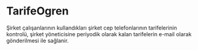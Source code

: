 # TarifeOgren
Şirket çalışanlarının kullandıkları şirket cep telefonlarının tarifelerinin kontrolü, şirket yöneticisine periyodik olarak kalan tarifelerin e-mail olarak gönderilmesi ile sağlanir.
